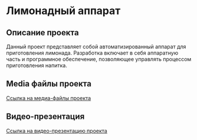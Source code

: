 # Лимонадный аппарат

## Описание проекта

Данный проект представляет собой автоматизированный аппарат для приготовления лимонада. Разработка включает в себя аппаратную часть и программное обеспечение, позволяющее управлять процессом приготовления напитка.

## Media файлы проекта

[Ссылка на медиа-файлы проекта](https://disk.yandex.ru/d/onrkKbVVk_ngwg)

## Видео-презентация

[Ссылка на видео-презентацию проекта](https://rutube.ru/video/33de40d9ffc208264875108a6c1c5910/)
